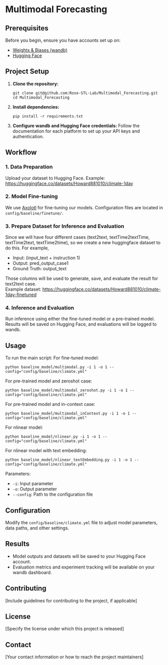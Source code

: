 # Multimodal Forecasting



## Prerequisites

Before you begin, ensure you have accounts set up on:
- [Weights & Biases (wandb)](https://wandb.ai/)
- [Hugging Face](https://huggingface.co/)

## Project Setup

1. **Clone the repository:**
   ```
   git clone git@github.com:Rose-STL-Lab/Multimodal_Forecasting.git
   cd Multimodal_Forecasting
   ```

2. **Install dependencies:**
   ```
   pip install -r requirements.txt
   ```

3. **Configure wandb and Hugging Face credentials:**
   Follow the documentation for each platform to set up your API keys and authentication.

## Workflow

### 1. Data Preparation

Upload your dataset to Hugging Face. Example:
https://huggingface.co/datasets/Howard881010/climate-1day

### 2. Model Fine-tuning

We use [Axolotl](https://github.com/axolotl-ai-cloud/axolotl) for fine-tuning our models. Configuration files are located in `config/baseline/finetune/`.

### 3. Prepare Dataset for Inference and Evaluation

Since we will have four different cases (text2text, textTime2textTime, textTime2text, textTime2time), so we create a new huggingface dataset to do this. For example,  
   - Input: (input_text + instruction 1)  
   - Output: pred_output_case1  
   - Ground Truth: output_text  
   
Those columns will be used to generate, save, and evaluate the result for text2text case.  
Example dataset: https://huggingface.co/datasets/Howard881010/climate-1day-finetuned

### 4. Inference and Evaluation

Run inference using either the fine-tuned model or a pre-trained model. Results will be saved on Hugging Face, and evaluations will be logged to wandb.

## Usage

To run the main script:
For fine-tuned model:
```
python baseline_model/multimodal.py -i 1 -o 1 --config="config/baseline/climate.yml"
```
For pre-trained model and zeroshot case:
```
python baseline_model/multimodal_zeroshot.py -i 1 -o 1 --config="config/baseline/climate.yml"
```
For pre-trained model and in-context case:
```
python baseline_model/multimodal_inContext.py -i 1 -o 1 --config="config/baseline/climate.yml"
```
For nlinear model:
```
python baseline_model/nlinear.py -i 1 -o 1 --config="config/baseline/climate.yml"
```
For nlinear model with text embedding:
```
python baseline_model/nlinear_textEmbedding.py -i 1 -o 1 --config="config/baseline/climate.yml"
```

Parameters:
- `-i`: Input parameter
- `-o`: Output parameter
- `--config`: Path to the configuration file

## Configuration

Modify the `config/baseline/climate.yml` file to adjust model parameters, data paths, and other settings.

## Results

- Model outputs and datasets will be saved to your Hugging Face account.
- Evaluation metrics and experiment tracking will be available on your wandb dashboard.

## Contributing

[Include guidelines for contributing to the project, if applicable]

## License

[Specify the license under which this project is released]

## Contact

[Your contact information or how to reach the project maintainers]